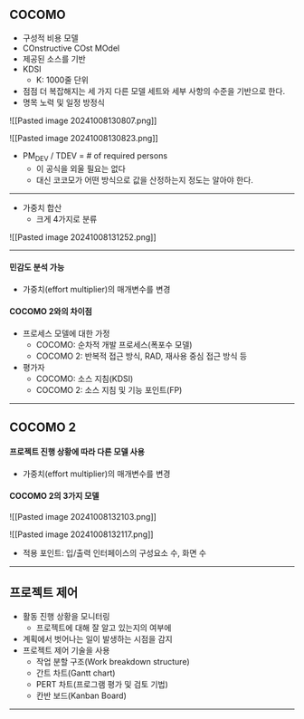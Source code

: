 ## COCOMO
- 구성적 비용 모델
- COnstructive COst MOdel
- 제공된 소스를 기반
- KDSI
	- K: 1000줄 단위
- 점점 더 복잡해지는 세 가지 다른 모델 세트와 세부 사항의 수준을 기반으로 한다.
- 명목 노력 및 일정 방정식

![[Pasted image 20241008130807.png]]

![[Pasted image 20241008130823.png]]

- PM<sub>DEV</sub> / TDEV = # of required persons
	- 이 공식을 외울 필요는 없다
	- 대신 코코모가 어떤 방식으로 값을 산정하는지 정도는 알아야 한다.

---
- 가중치 합산
	- 크게 4가지로 분류

![[Pasted image 20241008131252.png]]

---
#### 민감도 분석 가능
- 가중치(effort multiplier)의 매개변수를 변경

#### COCOMO 2와의 차이점
- 프로세스 모델에 대한 가정
	- COCOMO: 순차적 개발 프로세스(폭포수 모델)
	- COCOMO 2: 반복적 접근 방식, RAD, 재사용 중심 접근 방식 등
- 평가자
	- COCOMO: 소스 지침(KDSI)
	- COCOMO 2: 소스 지침 및 기능 포인트(FP)
---
## COCOMO 2
#### 프로젝트 진행 상황에 따라 다른 모델 사용
- 가중치(effort multiplier)의 매개변수를 변경

#### COCOMO 2의 3가지 모델
![[Pasted image 20241008132103.png]]

![[Pasted image 20241008132117.png]]

- 적용 포인트: 입/출력 인터페이스의 구성요소 수, 화면 수

---
## 프로젝트 제어
- 활동 진행 상황을 모니터링
	- 프로젝트에 대해 잘 알고 있는지의 여부에 
- 계획에서 벗어나는 일이 발생하는 시점을 감지
- 프로젝트 제어 기술을 사용
	- 작업 분할 구조(Work breakdown structure)
	- 간트 차트(Gantt chart)
	- PERT 차트(프로그램 평가 및 검토 기법)
	- 칸반 보드(Kanban Board)

---
